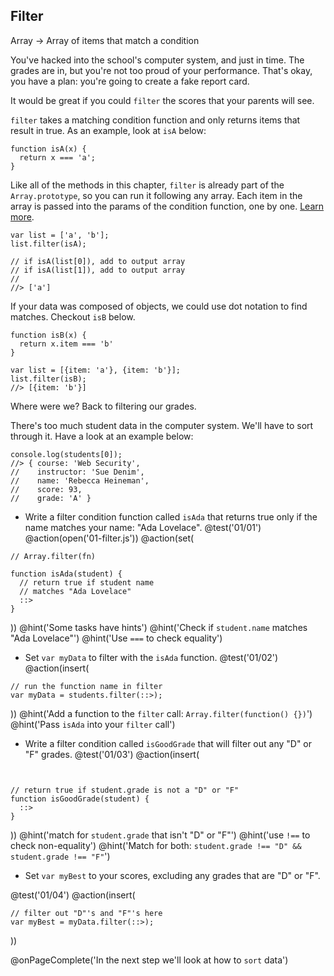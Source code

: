 ## Filter
Array -> Array of items that match a condition

You've hacked into the school's computer system, and just in time. The grades are in, but you're not too proud of your performance. That's okay, you have a plan: you're going to create a fake report card.

It would be great if you could `filter` the scores that your parents will see.

`filter` takes a matching condition function and only returns items that result in true. As an example, look at `isA` below:

```
function isA(x) {
  return x === 'a';
}
```


Like all of the methods in this chapter, `filter` is already part of the `Array.prototype`, so you can run it following any array. Each item in the array is passed into the params of the condition function, one by one. [Learn more](https://developer.mozilla.org/en-US/docs/Web/JavaScript/Reference/Global_Objects/Array/filter).

```
var list = ['a', 'b'];
list.filter(isA);

// if isA(list[0]), add to output array
// if isA(list[1]), add to output array
//
//> ['a']
```

If your data was composed of objects, we could use dot notation to find matches. Checkout `isB` below.

```
function isB(x) {
  return x.item === 'b'
}

var list = [{item: 'a'}, {item: 'b'}];
list.filter(isB);
//> [{item: 'b'}]
```

Where were we? Back to filtering our grades.

There's too much student data in the computer system. We'll have to sort through it. Have a look at an example below:

```
console.log(students[0]);
//> { course: 'Web Security',
//    instructor: 'Sue Denim',
//    name: 'Rebecca Heineman',
//    score: 93,
//    grade: 'A' }
```

+ Write a filter condition function called `isAda` that returns true only if the name matches your name: "Ada Lovelace".
@test('01/01')
@action(open('01-filter.js'))
@action(set(
```
// Array.filter(fn)

function isAda(student) {
  // return true if student name
  // matches "Ada Lovelace"
  ::>
}
```
))
@hint('Some tasks have hints')
@hint('Check if `student.name` matches "Ada Lovelace"')
@hint('Use `===` to check equality')

+ Set `var myData` to filter with the `isAda` function.
@test('01/02')
@action(insert(
```
// run the function name in filter
var myData = students.filter(::>);
```
))
@hint('Add a function to the `filter` call: `Array.filter(function() {})`')
@hint('Pass `isAda` into your `filter` call')

+ Write a filter condition called `isGoodGrade` that will filter out any "D" or "F" grades.
@test('01/03')
@action(insert(
```


// return true if student.grade is not a "D" or "F"
function isGoodGrade(student) {
  ::>
}
```
))
@hint('match for `student.grade` that isn't "D" or "F"')
@hint('use `!==` to check non-equality')
@hint('Match for both: `student.grade !== "D" && student.grade !== "F"`')

+ Set `var myBest` to your scores, excluding any grades that are "D" or "F".

@test('01/04')
@action(insert(
```
// filter out "D"'s and "F"'s here
var myBest = myData.filter(::>);

```
))

@onPageComplete('In the next step we'll look at how to `sort` data')
